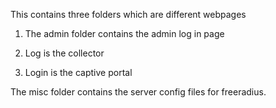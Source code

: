 This contains three folders which are different webpages

1) The admin folder contains the admin log in page

2) Log is the collector

3) Login is the captive portal

The misc folder contains the server config files for freeradius.
